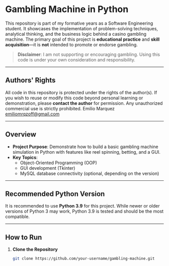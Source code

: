 # Gambling Machine in Python

This repository is part of my formative years as a Software Engineering student. It showcases the implementation of problem-solving techniques, analytical thinking, and the business logic behind a casino gambling machine. The primary goal of this project is **educational practice** and **skill acquisition**—it is **not** intended to promote or endorse gambling.

> **Disclaimer**: I am not supporting or encouraging gambling. Using this code is under your own consideration and responsibility.

---

## Authors' Rights

All code in this repository is protected under the rights of the author(s). If you wish to reuse or modify this code beyond personal learning or demonstration, please **contact the author** for permission. Any unauthorized commercial use is strictly prohibited.
Emilio Marquez <emiliomrqzoff@gmail.com>

---

## Overview

- **Project Purpose**: Demonstrate how to build a basic gambling machine simulation in Python with features like reel spinning, betting, and a GUI.
- **Key Topics**:  
  - Object-Oriented Programming (OOP)  
  - GUI development (Tkinter)  
  - MySQL database connectivity (optional, depending on the version)

---

## Recommended Python Version

It is recommended to use **Python 3.9** for this project. While newer or older versions of Python 3 may work, Python 3.9 is tested and should be the most compatible.

---

## How to Run

1. **Clone the Repository**  
   ```bash
   git clone https://github.com/your-username/gambling-machine.git
